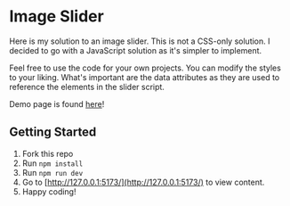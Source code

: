 # Image Slider

Here is my solution to an image slider. This is not a CSS-only solution. I decided to go with a JavaScript solution as it's simpler to implement.

Feel free to use the code for your own projects. You can modify the styles to your liking. What's important are the data attributes as they are used to reference the elements in the slider script.

Demo page is found [here](https://davinaleong.github.io/proj-image-slider/)!

## Getting Started

1. Fork this repo
2. Run `npm install`
3. Run `npm run dev`
4. Go to [http://127.0.0.1:5173/](http://127.0.0.1:5173/) to view content.
5. Happy coding!
